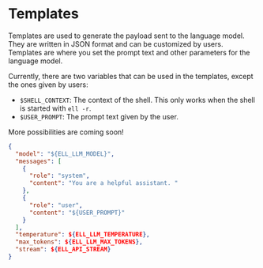 # Templates

Templates are used to generate the payload sent to the language model. They are written in JSON format and can be customized by users. Templates are where you set the prompt text and other parameters for the language model.

Currently, there are two variables that can be used in the templates, except the ones given by users:

- `$SHELL_CONTEXT`: The context of the shell. This only works when the shell is started with `ell -r`.
- `$USER_PROMPT`: The prompt text given by the user.

More possibilities are coming soon!

```json
{
  "model": "${ELL_LLM_MODEL}",
  "messages": [
    {
      "role": "system",
      "content": "You are a helpful assistant. "
    },
    {
      "role": "user",
      "content": "${USER_PROMPT}"
    }
  ],
  "temperature": ${ELL_LLM_TEMPERATURE},
  "max_tokens": ${ELL_LLM_MAX_TOKENS},
  "stream": ${ELL_API_STREAM}
}
```
